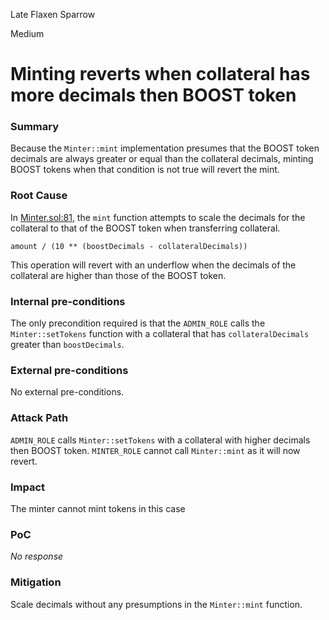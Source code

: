 Late Flaxen Sparrow

Medium

# Minting reverts when collateral has more decimals then BOOST token

### Summary

Because the `Minter::mint` implementation presumes that the BOOST token decimals are always greater or equal than the collateral decimals, minting BOOST tokens when that condition is not true will revert the mint.

### Root Cause


In [Minter.sol:81](https://github.com/sherlock-audit/2024-10-axion/blob/main/liquidity-amo/contracts/Minter.sol#L81), the `mint` function attempts to scale the decimals for the collateral to that of the BOOST token when transferring collateral.

```solidity
amount / (10 ** (boostDecimals - collateralDecimals))
```

This operation will revert with an underflow when the decimals of the collateral are higher than those of the BOOST token.

### Internal pre-conditions

The only precondition required is that the `ADMIN_ROLE` calls the `Minter::setTokens` function with a collateral that has `collateralDecimals` greater than `boostDecimals`.


### External pre-conditions

No external pre-conditions.

### Attack Path

`ADMIN_ROLE` calls `Minter::setTokens` with a collateral with higher decimals then BOOST token.
`MINTER_ROLE` cannot call `Minter::mint` as it will now revert.


### Impact

The minter cannot mint tokens in this case

### PoC

_No response_

### Mitigation

Scale decimals without any presumptions in the `Minter::mint` function.
